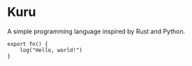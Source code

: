 # Kuru
A simple programming language inspired by Rust and Python.

```kuru
export fn() {
    log("Hello, world!")
}
```
